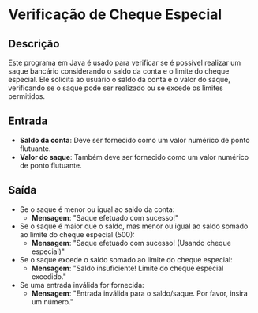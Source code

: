 # Verificação de Cheque Especial

## Descrição
Este programa em Java é usado para verificar se é possível realizar um saque bancário considerando o saldo da conta e o limite do cheque especial. Ele solicita ao usuário o saldo da conta e o valor do saque, verificando se o saque pode ser realizado ou se excede os limites permitidos.

## Entrada
- **Saldo da conta**: Deve ser fornecido como um valor numérico de ponto flutuante.
- **Valor do saque**: Também deve ser fornecido como um valor numérico de ponto flutuante.

## Saída
- Se o saque é menor ou igual ao saldo da conta:
  - **Mensagem**: "Saque efetuado com sucesso!"
- Se o saque é maior que o saldo, mas menor ou igual ao saldo somado ao limite do cheque especial (500):
  - **Mensagem**: "Saque efetuado com sucesso! (Usando cheque especial)"
- Se o saque excede o saldo somado ao limite do cheque especial:
  - **Mensagem**: "Saldo insuficiente! Limite do cheque especial excedido."
- Se uma entrada inválida for fornecida:
  - **Mensagem**: "Entrada inválida para o saldo/saque. Por favor, insira um número."

